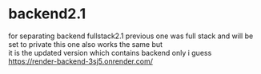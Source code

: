 # backend2.1
for  separating backend fullstack2.1
 previous one  was full stack and will be set to private this one also works the same but  
it is the updated version which contains backend only i guess https://render-backend-3sj5.onrender.com/
